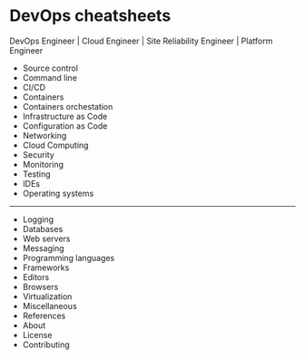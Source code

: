 # DevOps cheatsheets
DevOps Engineer | Cloud Engineer | Site Reliability Engineer | Platform Engineer

- Source control
- Command line
- CI/CD
- Containers
- Containers orchestation
- Infrastructure as Code
- Configuration as Code
- Networking
- Cloud Computing
- Security
- Monitoring
- Testing
- IDEs
- Operating systems

---

- Logging
- Databases
- Web servers
- Messaging
- Programming languages
- Frameworks
- Editors
- Browsers
- Virtualization
- Miscellaneous
- References
- About
- License
- Contributing
